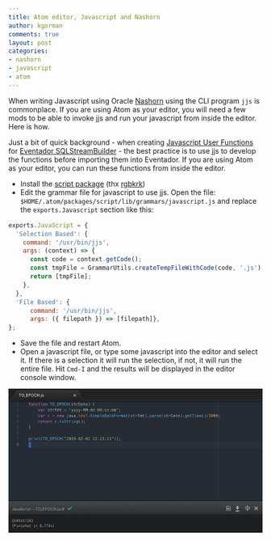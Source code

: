 ```yaml
---
title: Atom editor, Javascript and Nashorn
author: kgorman
comments: true
layout: post
categories:
- nashorn
- javascript
- atom
---
```


When writing Javascript using Oracle [Nashorn](https://www.oracle.com/technical-resources/articles/java/jf14-nashorn.html) using the CLI program `jjs` is commonplace. If you are using Atom as your editor, you will need a few mods to be able to invoke jjs and run your javascript from inside the editor. Here is how.

<!--more-->

Just a bit of quick background - when creating [Javascript User Functions](https://docs.eventador.io/sqlstreambuilder/ssb_user_functions/) for [Eventador SQLStreamBuilder](https://www.eventador.io) - the best practice is to use jjs to develop the functions before importing them into Eventador. If you are using Atom as your editor, you can run these functions from inside the editor.

- Install the [script package](https://atom.io/packages/script) (thx [rgbkrk](https://github.com/rgbkrk))
- Edit the grammar file for javascript to use jjs.
Open the file: `$HOME/.atom/packages/script/lib/grammars/javascript.js` and replace the `exports.Javascript` section like this:


```javascript
exports.JavaScript = {
  'Selection Based': {
    command: '/usr/bin/jjs',
    args: (context) => {
      const code = context.getCode();
      const tmpFile = GrammarUtils.createTempFileWithCode(code, '.js');
      return [tmpFile];
    },
  },
  'File Based': {
      command: '/usr/bin/jjs',
      args: ({ filepath }) => [filepath]},
};
```

- Save the file and restart Atom.
- Open a javascript file, or type some javascript into the editor and select it. If there is a selection it will run the selection, if not, it will run the entire file. Hit `Cmd-I` and the results will be displayed in the editor console window.

![nashorn](/images/nashorn_atom.png)
